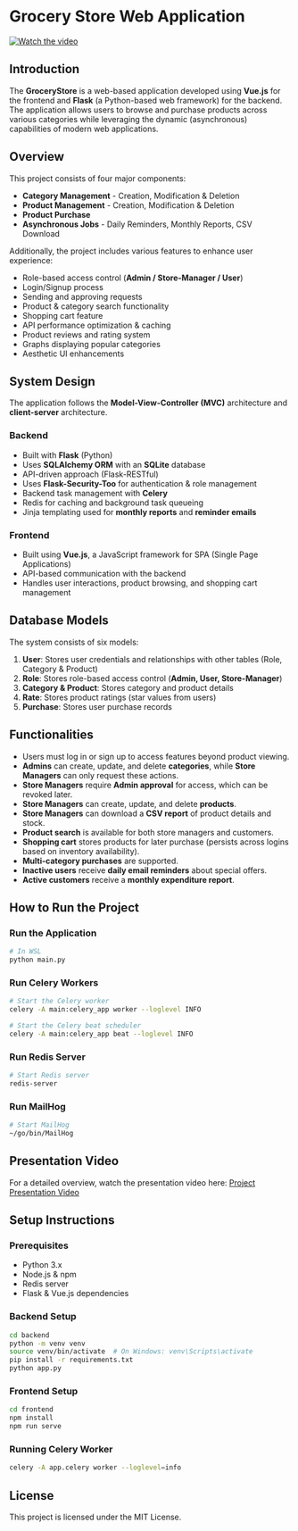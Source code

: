 # Grocery Store Web Application

[![Watch the video](https://i.ibb.co/zhfGBkpy/Screenshot-2025-02-17-040819.png)]([https://youtu.be/by2EVl3OcAs?si=7lEhR7rxzWVMuAZE])

## Introduction
The **GroceryStore** is a web-based application developed using **Vue.js** for the frontend and **Flask** (a Python-based web framework) for the backend. The application allows users to browse and purchase products across various categories while leveraging the dynamic (asynchronous) capabilities of modern web applications.

## Overview
This project consists of four major components:
- **Category Management** - Creation, Modification & Deletion
- **Product Management** - Creation, Modification & Deletion
- **Product Purchase**
- **Asynchronous Jobs** - Daily Reminders, Monthly Reports, CSV Download

Additionally, the project includes various features to enhance user experience:
- Role-based access control (**Admin / Store-Manager / User**)
- Login/Signup process
- Sending and approving requests
- Product & category search functionality
- Shopping cart feature
- API performance optimization & caching
- Product reviews and rating system
- Graphs displaying popular categories
- Aesthetic UI enhancements

## System Design
The application follows the **Model-View-Controller (MVC)** architecture and **client-server** architecture.

### Backend
- Built with **Flask** (Python)
- Uses **SQLAlchemy ORM** with an **SQLite** database
- API-driven approach (Flask-RESTful)
- Uses **Flask-Security-Too** for authentication & role management
- Backend task management with **Celery**
- Redis for caching and background task queueing
- Jinja templating used for **monthly reports** and **reminder emails**

### Frontend
- Built using **Vue.js**, a JavaScript framework for SPA (Single Page Applications)
- API-based communication with the backend
- Handles user interactions, product browsing, and shopping cart management

## Database Models
The system consists of six models:
1. **User**: Stores user credentials and relationships with other tables (Role, Category & Product)
2. **Role**: Stores role-based access control (**Admin, User, Store-Manager**)
3. **Category & Product**: Stores category and product details
4. **Rate**: Stores product ratings (star values from users)
5. **Purchase**: Stores user purchase records

## Functionalities
- Users must log in or sign up to access features beyond product viewing.
- **Admins** can create, update, and delete **categories**, while **Store Managers** can only request these actions.
- **Store Managers** require **Admin approval** for access, which can be revoked later.
- **Store Managers** can create, update, and delete **products**.
- **Store Managers** can download a **CSV report** of product details and stock.
- **Product search** is available for both store managers and customers.
- **Shopping cart** stores products for later purchase (persists across logins based on inventory availability).
- **Multi-category purchases** are supported.
- **Inactive users** receive **daily email reminders** about special offers.
- **Active customers** receive a **monthly expenditure report**.

## How to Run the Project
### Run the Application
```bash
# In WSL
python main.py
```

### Run Celery Workers
```bash
# Start the Celery worker
celery -A main:celery_app worker --loglevel INFO

# Start the Celery beat scheduler
celery -A main:celery_app beat --loglevel INFO
```

### Run Redis Server
```bash
# Start Redis server
redis-server
```

### Run MailHog
```bash
# Start MailHog
~/go/bin/MailHog
```

## Presentation Video
For a detailed overview, watch the presentation video here:
[Project Presentation Video](https://drive.google.com/file/d/1KnQvIeLW85F3PuPSA_C9XC82dFLIECPb/view?usp=sharing)

## Setup Instructions
### Prerequisites
- Python 3.x
- Node.js & npm
- Redis server
- Flask & Vue.js dependencies

### Backend Setup
```bash
cd backend
python -m venv venv
source venv/bin/activate  # On Windows: venv\Scripts\activate
pip install -r requirements.txt
python app.py
```

### Frontend Setup
```bash
cd frontend
npm install
npm run serve
```

### Running Celery Worker
```bash
celery -A app.celery worker --loglevel=info
```

## License
This project is licensed under the MIT License.
